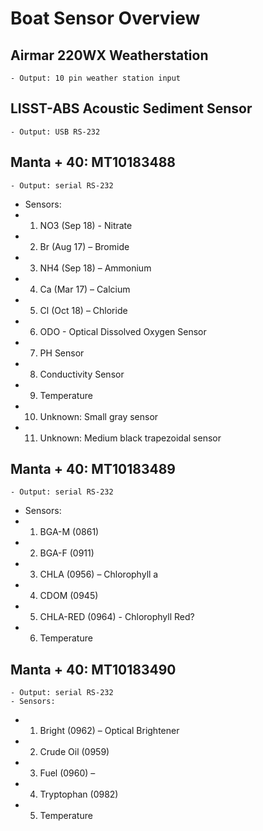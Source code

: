 # Boat Sensor Overview

## Airmar 220WX Weatherstation
	- Output: 10 pin weather station input

## LISST-ABS Acoustic Sediment Sensor
	- Output: USB RS-232

## Manta + 40: MT10183488
	- Output: serial RS-232
  - Sensors: 
  - 1.	NO3 (Sep 18) - Nitrate
   - 2.	Br (Aug 17) – Bromide
  - 3.	NH4 (Sep 18) – Ammonium
  - 4.	Ca (Mar 17) – Calcium
  - 5.	Cl (Oct 18) – Chloride
  - 6.	ODO - Optical Dissolved Oxygen Sensor 
  - 7.	PH Sensor
  - 8.	Conductivity Sensor
  - 9.	Temperature
  - 10.	Unknown: Small gray sensor
  - 11.	Unknown: Medium black trapezoidal sensor

## Manta + 40: MT10183489
	- Output: serial RS-232
  - Sensors: 
  - 1.	BGA-M (0861)
  - 2.	BGA-F (0911)
  - 3.	CHLA (0956) – Chlorophyll a
  - 4.	CDOM (0945)
  - 5.	CHLA-RED (0964) - Chlorophyll Red?
  - 6.	Temperature
	
## Manta + 40: MT10183490
	- Output: serial RS-232
	- Sensors:
  - 1.	Bright (0962) – Optical Brightener
  - 2.	Crude Oil (0959) 
  - 3.	Fuel (0960) – 
  - 4.	Tryptophan (0982)  
  - 5.	Temperature


